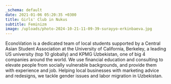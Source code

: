 ```yaml
---
_schema: default
date: 2021-01-06 05:20:35 +0300
title: Girls' Club in Nukus
subtitle: Feminizm
image: /uploads/photo-2024-10-21-11-09-39-surayyo-erkinbaeva.jpg
---
```

EconoVation is a dedicated team of local students supported by a Central Asian Student Association at the University of California, Berkeley, a leading US university (top 10 globally) and KPMG Uzbekistan, one of big 4 companies around the world. We use financial education and consulting to elevate people from socially vulnerable backgrounds, and provide them with experience and job. Helping local businesses with marketing advice and redesigns, we tackle gender issues and labor migration in Uzbekistan.

&nbsp;